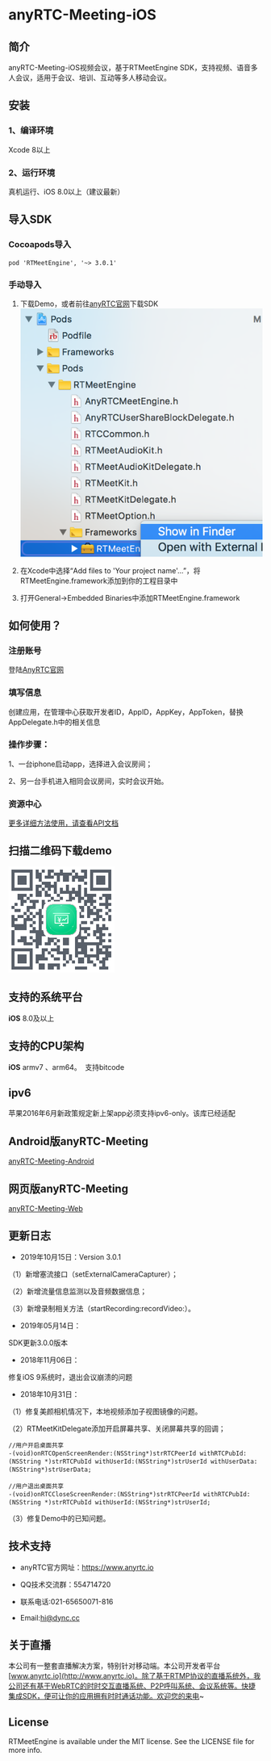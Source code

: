 # anyRTC-Meeting-iOS

## 简介
anyRTC-Meeting-iOS视频会议，基于RTMeetEngine SDK，支持视频、语音多人会议，适用于会议、培训、互动等多人移动会议。</br>

## 安装
### 1、编译环境
Xcode 8以上</br>

### 2、运行环境
真机运行、iOS 8.0以上（建议最新）

## 导入SDK

### Cocoapods导入
```
pod 'RTMeetEngine', '~> 3.0.1'
```
### 手动导入

1. 下载Demo，或者前往[anyRTC官网](https://www.anyrtc.io/resoure)下载SDK
![list_directory](/image/list_directory.png)


2. 在Xcode中选择“Add files to 'Your project name'...”，将RTMeetEngine.framework添加到你的工程目录中</br>

3.  打开General->Embedded Binaries中添加RTMeetEngine.framework</br>

## 如何使用？

### 注册账号
登陆[AnyRTC官网](https://www.anyrtc.io/)

### 填写信息
创建应用，在管理中心获取开发者ID，AppID，AppKey，AppToken，替换AppDelegate.h中的相关信息

### 操作步骤：
1、一台iphone启动app，选择进入会议房间；</br>

2、另一台手机进入相同会议房间，实时会议开始。</br>

### 资源中心
[更多详细方法使用，请查看API文档](https://www.anyrtc.io/resoure)


## 扫描二维码下载demo
![RTCMeeting](/image/xoTQ.png)


## 支持的系统平台
**iOS** 8.0及以上

## 支持的CPU架构
**iOS** armv7 、arm64。  支持bitcode

## ipv6
苹果2016年6月新政策规定新上架app必须支持ipv6-only。该库已经适配

## Android版anyRTC-Meeting
[anyRTC-Meeting-Android](https://github.com/AnyRTC/anyRTC-Meeting-Android)

## 网页版anyRTC-Meeting
[anyRTC-Meeting-Web](https://www.anyrtc.io/demo/meeting)

## 更新日志

* 2019年10月15日：Version 3.0.1 </br>

（1）新增塞流接口（setExternalCameraCapturer）；

（2）新增流量信息监测以及音频数据信息；

（3）新增录制相关方法（startRecording:recordVideo:）。

* 2019年05月14日：</br>

SDK更新3.0.0版本</br>

* 2018年11月06日：</br>

修复iOS 9系统时，退出会议崩溃的问题</br>

* 2018年10月31日：</br>

（1）修复美颜相机情况下，本地视频添加子视图镜像的问题。</br>

（2）RTMeetKitDelegate添加开启屏幕共享、关闭屏幕共享的回调；</br>

```
//用户开启桌面共享
-(void)onRTCOpenScreenRender:(NSString*)strRTCPeerId withRTCPubId:(NSString *)strRTCPubId withUserId:(NSString*)strUserId withUserData:(NSString*)strUserData;

//用户退出桌面共享
-(void)onRTCCloseScreenRender:(NSString*)strRTCPeerId withRTCPubId:(NSString *)strRTCPubId withUserId:(NSString*)strUserId;
```
（3）修复Demo中的已知问题。

## 技术支持
* anyRTC官方网址：https://www.anyrtc.io </br>

* QQ技术交流群：554714720 </br>

* 联系电话:021-65650071-816 </br>

* Email:hi@dync.cc </br>

## 关于直播
本公司有一整套直播解决方案，特别针对移动端。本公司开发者平台[www.anyrtc.io](http://www.anyrtc.io)。除了基于RTMP协议的直播系统外，我公司还有基于WebRTC的时时交互直播系统、P2P呼叫系统、会议系统等。快捷集成SDK，便可让你的应用拥有时时通话功能。欢迎您的来电~

## License

RTMeetEngine is available under the MIT license. See the LICENSE file for more info.

